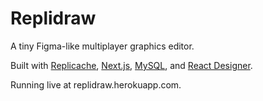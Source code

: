 # Replidraw

A tiny Figma-like multiplayer graphics editor.

Built with [Replicache](https://replicache.dev), [Next.js](https://nextjs.org/),
[MySQL](https://mysql.com/), and [React
Designer](https://react-designer.github.io/react-designer/).

Running live at replidraw.herokuapp.com.
